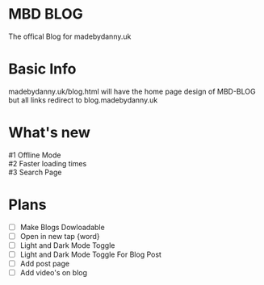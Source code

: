 # MBD BLOG
The offical Blog for madebydanny.uk 
# Basic Info
madebydanny.uk/blog.html will have the home page design of MBD-BLOG but all links redirect to blog.madebydanny.uk
# What's new
#1 Offline Mode<br>
#2 Faster loading times<br>
#3 Search Page

# Plans
-[ ] Make Blogs Dowloadable
-[ ] Open in new tap {word}
-[ ] Light and Dark Mode Toggle 
-[ ] Light and Dark Mode Toggle For Blog Post
-[ ] Add post page
-[ ] Add video's on blog